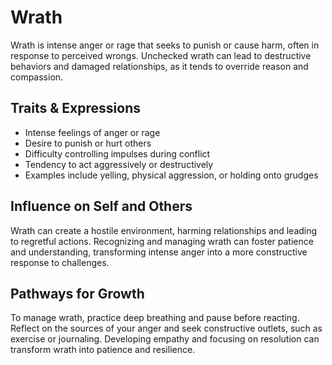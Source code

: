 # Wrath

Wrath is intense anger or rage that seeks to punish or cause harm, often in response to perceived wrongs. Unchecked wrath can lead to destructive behaviors and damaged relationships, as it tends to override reason and compassion.

## Traits & Expressions

- Intense feelings of anger or rage
- Desire to punish or hurt others
- Difficulty controlling impulses during conflict
- Tendency to act aggressively or destructively
- Examples include yelling, physical aggression, or holding onto grudges

## Influence on Self and Others

Wrath can create a hostile environment, harming relationships and leading to regretful actions. Recognizing and managing wrath can foster patience and understanding, transforming intense anger into a more constructive response to challenges.

## Pathways for Growth

To manage wrath, practice deep breathing and pause before reacting. Reflect on the sources of your anger and seek constructive outlets, such as exercise or journaling. Developing empathy and focusing on resolution can transform wrath into patience and resilience.
